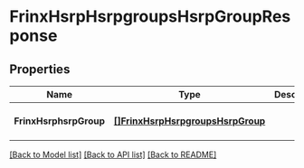 # FrinxHsrpHsrpgroupsHsrpGroupResponse

## Properties
Name | Type | Description | Notes
------------ | ------------- | ------------- | -------------
**FrinxHsrphsrpGroup** | [**[]FrinxHsrpHsrpgroupsHsrpGroup**](frinx.hsrp.hsrpgroups.HsrpGroup.md) |  | [optional] [default to null]

[[Back to Model list]](../README.md#documentation-for-models) [[Back to API list]](../README.md#documentation-for-api-endpoints) [[Back to README]](../README.md)


